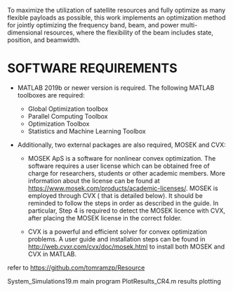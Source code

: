 To maximize the utilization of satellite resources and fully optimize as many flexible payloads as possible, this work implements an optimization method for jointly optimizing the frequency band, beam, and power multi-dimensional resources, where the flexibility of the beam includes state, position, and beamwidth.

# SOFTWARE REQUIREMENTS

- MATLAB 2019b or newer version is required. The following MATLAB toolboxes are required:
	- Global Optimization toolbox
	- Parallel Computing Toolbox
	- Optimization Toolbox
	- Statistics and Machine Learning Toolbox

- Additionally, two external packages are also required, MOSEK and CVX: 

	- MOSEK ApS is a software for nonlinear convex optimization. The software requires a user license which can be obtained free of charge for researchers, students or other academic members. More information about the license can be found at https://www.mosek.com/products/academic-licenses/.  MOSEK is employed through CVX ( that is detailed below). It should be reminded to follow the steps in order as described in the guide. In particular,  Step 4  is required to detect the MOSEK licence with CVX, after placing the MOSEK license in the correct folder. 

	- CVX is a powerful and efficient solver for convex optimization problems. A user guide and installation steps can be found in http://web.cvxr.com/cvx/doc/mosek.html
       	  to install both MOSEK and CVX in MATLAB.

refer to https://github.com/tomramzp/Resource



System_Simulations19.m main program
PlotResults_CR4.m          results plotting
